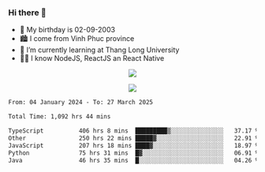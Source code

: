### Hi there 👋
- 🎂 My birthday is 02-09-2003
- 🏙️ I come from Vinh Phuc province
- 🌱 I’m currently learning at Thang Long University
- 🧑‍💻 I know NodeJS, ReactJS an React Native
<p align="center"><img src="https://github-readme-stats.vercel.app/api?username=tmquang0209&show_icons=true&theme=gradient"></p>
<p align="center"><img src="https://github-readme-stats.vercel.app/api/top-langs/?username=tmquang0209&hide=scss,css&langs_count=10"></p>
<!--START_SECTION:waka-->

```txt
From: 04 January 2024 - To: 27 March 2025

Total Time: 1,092 hrs 44 mins

TypeScript          406 hrs 8 mins  █████████▒░░░░░░░░░░░░░░░   37.17 %
Other               250 hrs 22 mins █████▓░░░░░░░░░░░░░░░░░░░   22.91 %
JavaScript          207 hrs 18 mins ████▓░░░░░░░░░░░░░░░░░░░░   18.97 %
Python              75 hrs 31 mins  █▓░░░░░░░░░░░░░░░░░░░░░░░   06.91 %
Java                46 hrs 35 mins  █░░░░░░░░░░░░░░░░░░░░░░░░   04.26 %
```

<!--END_SECTION:waka-->
